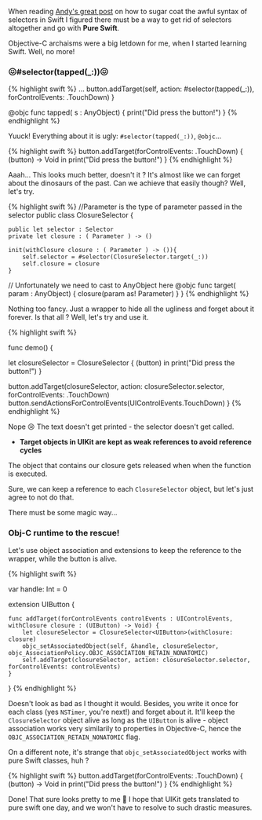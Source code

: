 When reading [Andy's great post](https://medium.com/swift-programming/swift-selector-syntax-sugar-81c8a8b10df3#.nvjfxan9u) on how to sugar coat the awful syntax of selectors in Swift I figured there must be a way to get rid of selectors altogether and
go with **Pure Swift**.

Objective-C archaisms were a big letdown for me, when I started learning Swift. Well, no more!

###  😖#selector(tapped(_:))😖

{% highlight swift %}
 ...
 button.addTarget(self, action: #selector(tapped(_:)), forControlEvents: .TouchDown)
 }
    
 @objc func tapped( s : AnyObject) {
   print("Did press the button!")
 }
{% endhighlight %}

Yuuck! Everything about it is ugly: `#selector(tapped(_:))`, `@objc`...

{% highlight swift %}
button.addTarget(forControlEvents: .TouchDown) { (button) -> Void in
    print("Did press the button!")
}
{% endhighlight %}

Aaah... This looks much better, doesn't it ? It's almost like we can forget about the dinosaurs of the past.
Can we achieve that easily though? Well, let's try.

{% highlight swift %}
//Parameter is the type of parameter passed in the selector
public class ClosureSelector<Parameter> {
    
    public let selector : Selector
    private let closure : ( Parameter ) -> ()
    
    init(withClosure closure : ( Parameter ) -> ()){
        self.selector = #selector(ClosureSelector.target(_:))
        self.closure = closure
    }
    
 // Unfortunately we need to cast to AnyObject here
    @objc func target( param : AnyObject) {
        closure(param as! Parameter)
    }
}
{% endhighlight %}

Nothing too fancy. Just a wrapper to hide all the ugliness and forget about it forever.
Is that all ? Well, let's try and use it.

{% highlight swift %}

func demo() {

let closureSelector = ClosureSelector<UIButton> { (button) in
    print("Did press the button!")
}

button.addTarget(closureSelector, action: closureSelector.selector, forControlEvents: .TouchDown)
button.sendActionsForControlEvents(UIControlEvents.TouchDown)
}
{% endhighlight %}

Nope 😢 The text doesn't get printed - the selector doesn't get called.

* **Target objects in UIKit are kept as weak references to avoid reference cycles**

The object that contains our closure gets released when when the function is executed.

Sure, we can keep a reference to each `ClosureSelector` object, but let's just agree to not do that.

There must be some magic way...

### Obj-C runtime to the rescue!

Let's use object association and extensions to keep the reference to the wrapper, while the button is alive.

{% highlight swift %}

var handle: Int = 0

extension UIButton {
    
    func addTarget(forControlEvents controlEvents : UIControlEvents, withClosure closure : (UIButton) -> Void) {
        let closureSelector = ClosureSelector<UIButton>(withClosure: closure)
        objc_setAssociatedObject(self, &handle, closureSelector, objc_AssociationPolicy.OBJC_ASSOCIATION_RETAIN_NONATOMIC)
        self.addTarget(closureSelector, action: closureSelector.selector, forControlEvents: controlEvents)
    }

}
{% endhighlight %}

Doesn't look as bad as I thought it would. Besides, you write it once for each class (yes `NSTimer`, you're next!) and forget about it.
It'll keep the `ClosureSelector` object alive as long as the `UIButton` is alive - object association works very similarily to properties in Objective-C, hence the `OBJC_ASSOCIATION_RETAIN_NONATOMIC` flag. 

On a different note, it's strange that `objc_setAssociatedObject` works with pure Swift classes, huh ?

{% highlight swift %}
button.addTarget(forControlEvents: .TouchDown) { (button) -> Void in
    print("Did press the button!")
}
{% endhighlight %}

Done! That sure looks pretty to me 🦄 I hope that UIKit gets translated to pure swift one day, and we won't have to resolve to such drastic measures.





